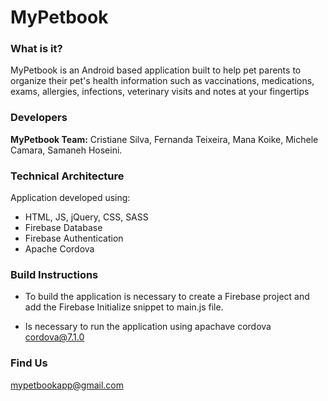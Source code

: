 # MyPetbook

### What is it?

MyPetbook is an Android based application built to help pet parents to organize their pet's health information such as vaccinations, medications, exams, allergies, infections, veterinary visits and notes at your fingertips

### Developers

**MyPetbook Team:** Cristiane Silva, Fernanda Teixeira, Mana Koike, Michele Camara, Samaneh Hoseini.

### Technical Architecture

Application developed using:
- HTML, JS, jQuery, CSS, SASS
- Firebase Database
- Firebase Authentication
- Apache Cordova

### Build Instructions

- To build the application is necessary to create a Firebase project and add the Firebase Initialize snippet to main.js file.

- Is necessary to run the application using apachave cordova cordova@7.1.0


### Find Us

mypetbookapp@gmail.com



